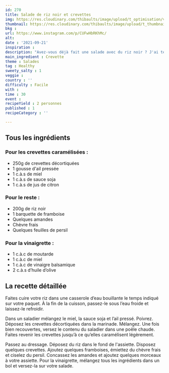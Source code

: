 ```yaml
---
id: 270
title: Salade de riz noir et crevettes
img: https://res.cloudinary.com/thibaults/image/upload/t_optimisation/v1632253443/Recipes/20210921_salade_riz_noir_crevette.jpg
thumbnail: https://res.cloudinary.com/thibaults/image/upload/t_thumbnail_josie/v1632253443/Recipes/20210921_salade_riz_noir_crevette.jpg
bkg : 
url: https://www.instagram.com/p/CUFwHbRKhMc/
alt: 
date : '2021-09-21'
inspiration : 
description: "Avez-vous déjà fait une salade avec du riz noir ? J'ai testé pour vous avec de la crevette, de la framboise et du chèvre frais."
main_ingredient : Crevette
theme : Salades
tag : Healthy
sweety_salty : 1
veggie : 
country : ''
difficulty : Facile
with : 
time : 30
event : 
recipeYield : 2 personnes
published : 1
recipeCategory : ''

---
```


## Tous les ingrédients
### Pour les crevettes caramélisées :
 - 250g de crevettes décortiquées
 - 1 gousse d'ail pressée
 - 1 c.à.s de miel
 - 1 c.à.s de sauce soja
 - 1 c.à.s de jus de citron

### Pour le reste :
 - 200g de riz noir
 - 1 barquette de framboise
 - Quelques amandes
 - Chèvre frais
 - Quelques feuilles de persil

### Pour la vinaigrette :
 - 1 c.à.c de moutarde
 - 1 c.à.c de miel
 - 1 c.à.c de vinaigre balsamique
 - 2 c.à.s d’huile d’olive

## La recette détaillée
Faites cuire votre riz dans une casserole d’eau bouillante le temps indiqué sur votre paquet. À la fin de la cuisson, passez-le sous l’eau froide et laissez-le refroidir.

Dans un saladier mélangez le miel, la sauce soja et l’ail pressé. Poivrez. Déposez les crevettes décortiquées dans la marinade. Mélangez. Une fois bien recouvertes, versez le contenu du saladier dans une poêle chaude. Faites revenir les crevettes jusqu’à ce qu’elles caramélisent légèrement.

Passez au dressage. Déposez du riz dans le fond de l'assiette. Disposez quelques crevettes. Ajoutez quelques framboises, émiettez du chèvre frais et ciselez du persil. Concassez les amandes et ajoutez quelques morceaux à votre assiette. Pour la vinaigrette, mélangez tous les ingrédients dans un bol et versez-la sur votre salade.